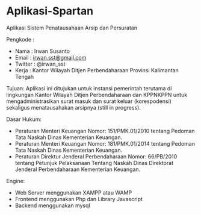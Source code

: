 # Aplikasi-Spartan
Aplikasi Sistem Penatausahaan Arsip dan Persuratan

Pengkode : 
- Nama    : Irwan Susanto
- Email   : irwan.sst@gmail.com
- Twitter : @irwan_sst
- Kerja   : Kantor Wilayah Ditjen Perbendaharaan Provinsi Kalimantan Tengah
    
    
Tujuan:
 Aplikasi ini ditujukan untuk instansi pemerintah terutama di lingkungan Kantor Wilayah Ditjen Perbendaharaan dan KPPNKPPN untuk mengadministrasikan surat masuk dan surat keluar (korespodensi) sekaligus menatausahakan arsipnya (still in progress).

Dasar Hukum:
- Peraturan Menteri Keuangan Nomor: 151/PMK.01/2010 tentang Pedoman Tata Naskah Dinas Kementerian Keuangan. 
- Peraturan Menteri Keuangan Nomor: 181/PMK.01/2014 tentang Pedoman Tata Naskah Dinas Kementerian Keuangan. 
- Peraturan Direktur Jenderal Perbendaharaan Nomor: 66/PB/2010 tentang Petunjuk Pelaksanaan Tentang Naskah Dinas Direktorat Jenderal Perbendaharaan Kementerian Keuangan.

Engine:
- Web Server menggunakan XAMPP atau WAMP
- Frontend menggunakan Php dan Library Javascript
- Backend menggunakan mysql
